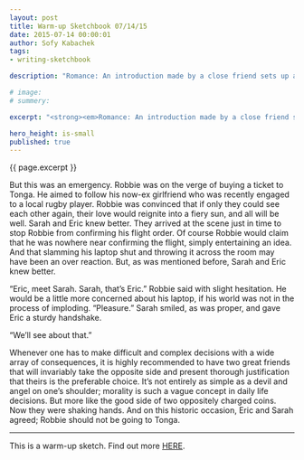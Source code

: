 ```yaml
---
layout: post
title: Warm-up Sketchbook 07/14/15
date: 2015-07-14 00:00:01
author: Sofy Kabachek
tags:
- writing-sketchbook

description: "Romance: An introduction made by a close friend sets up a romantic relationship. One of the characters is afraid of making a commitment. Opposites attract. The characters bond while going to a place that holds sentimental value."

# image:
# summery:

excerpt: "<strong><em>Romance: An introduction made by a close friend sets up a romantic relationship. One of the characters is afraid of making a commitment. Opposites attract. The characters bond while going to a place that holds sentimental value.</em></strong><br><br>They both showed up to cheer-up Robbie after a rough breakup. Even though they were best friends with Robbie for years now, they’ve never met. Robbie was convinced that the universe would implode if they ever do. They’ve heard stories of each other though. Many stories. None of them seemed to convince the other of the necessity for an introduction."

hero_height: is-small
published: true
---
```


{{ page.excerpt }}

But this was an emergency. Robbie was on the verge of buying a ticket to Tonga. He aimed to follow his now-ex girlfriend who was recently engaged to a local rugby player. Robbie was convinced that if only they could see each other again, their love would reignite into a fiery sun, and all will be well. Sarah and Eric knew better. They arrived at the scene just in time to stop Robbie from confirming his flight order.
Of course Robbie would claim that he was nowhere near confirming the flight, simply entertaining an idea. And that slamming his laptop shut and throwing it across the room may have been an over reaction. But, as was mentioned before, Sarah and Eric knew better.

“Eric, meet Sarah. Sarah, that’s Eric.” Robbie said with slight hesitation. He would be a little more concerned about his laptop, if his world was not in the process of imploding.
“Pleasure.” Sarah smiled, as was proper, and gave Eric a sturdy handshake.

“We’ll see about that.”

Whenever one has to make difficult and complex decisions with a wide array of consequences, it is highly recommended to have two great friends that will invariably take the opposite side and present thorough justification that theirs is the preferable choice. It’s not entirely as simple as a devil and angel on one’s shoulder; morality is such a vague concept in daily life decisions. But more like the good side of two oppositely charged coins. Now they were shaking hands. And on this historic occasion, Eric and Sarah agreed; Robbie should not be going to Tonga.

***

This is a warm-up sketch. Find out more [HERE](/sketchbook-intro/).